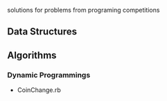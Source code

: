 
solutions for problems from programing competitions

## Data Structures

## Algorithms

### Dynamic Programmings

- CoinChange.rb
